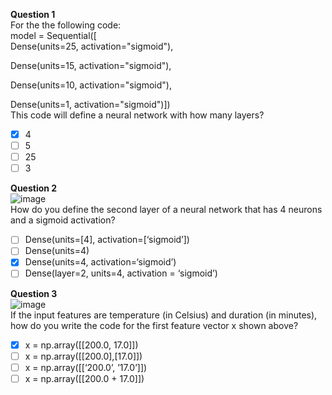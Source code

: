 **Question 1**<br>
For the the following code:<br>
model = Sequential([<br>
 Dense(units=25, activation="sigmoid"),

 Dense(units=15, activation="sigmoid"),

 Dense(units=10, activation="sigmoid"),

 Dense(units=1, activation="sigmoid")])<br>
This code will define a neural network with how many layers?
- [x] 4
- [ ] 5
- [ ] 25
- [ ] 3

**Question 2**<br>
![image](https://github.com/user-attachments/assets/d8aa740b-58f1-4567-a652-5d8210af2cc5)<br>
How do you define the second layer of a neural network that has 4 neurons and a sigmoid activation?<br>
- [ ] Dense(units=[4], activation=[‘sigmoid’]) 
- [ ] Dense(units=4)
- [x] Dense(units=4, activation=‘sigmoid’)
- [ ] Dense(layer=2, units=4, activation = ‘sigmoid’)

**Question 3**<br>
![image](https://github.com/user-attachments/assets/ce442aa7-0eab-47ec-8bcd-52d66f17cca6)<br>
If the input features are temperature (in Celsius) and duration (in minutes), how do you write the code for the first feature vector x shown above?<br>
- [x] x = np.array([[200.0, 17.0]])
- [ ] x = np.array([[200.0],[17.0]])
- [ ] x = np.array([[‘200.0’, ’17.0’]])
- [ ] x = np.array([[200.0 + 17.0]])
